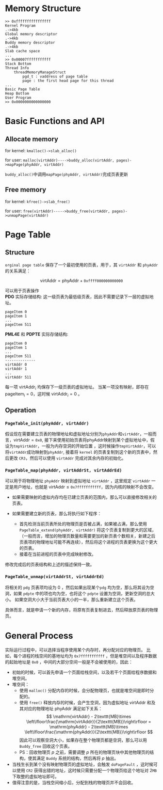 # Memory Structure

```
>> 0xffffffffffffffff 
Kernel Program 
.->4kb 
Global memory descriptor 
.->4kb 
Buddy memory descriptor 
.->4kb 
Slab cache space
...
>> 0x00007fffffffffff 
Stack Bottom 
Thread Info
    threadMemoryManageStruct 
        pgd_t : vaddress of page table 
        page : the first head page for this thread
...
Basic Page Table
Heap Bottom 
User Program 
>> 0x0000000000000000 
```
# Basic Functions and API

## Allocate memory

for kernel: ``kmalloc()->slab_alloc()``

for user: ``malloc(virtAddr)---->buddy_alloc(virtAddr, pages)->mapPage(phyAddr, virtAddr)``

``buddy_alloc()``中调用``mapPage(phyAddr, virtAddr)``完成页表更新

## Free memory

for kernel: ``kfree()->slab_free()``

for user: ``free(virtAddr)----->buddy_free(virtAddr, pages)->unmapPage(virtAddr)``

# Page Table

## Structure

`orginal page table` 保存了一个最初使用的页表，用于，其 `virtAddr` 和 `phyAddr` 的关系满足：

$$
\mathrm{virtAddr} = \mathrm{phyAddr} + \texttt{0xffff000000000000}
$$

可以用于页表操作  
**PDG** 实际存储结构:
这一级页表为最低级页表，因此不需要记录下一层的虚拟地址。
```
pageItem 0
pageItem 1
...
pageItem 511
```

**PML4E** 和 **PDPTE** 实际存储结构:
```
pageItem 0
pageItem 1
...
pageItem 511
--------------
virtAddr 0
virtAddr 1
...
virtAddr 511
```
每一项 $\text{virtAddr}_i$ 均保存下一级页表的虚拟地址。
当某一项没有映射，即存在 $\text{pageItem}_i = 0$，这时候 $\text{virtAddr}_i=0$ 。

## Operation

### `PageTable_init(phyAddr, virtAddr)`
假设现在需要建立页表的物理地址和虚拟地址分别为`phyAddr`和`virtAddr`，一般而言，$\mathrm{virtAddr} = \texttt{0x0}$, 接下来使用初始页表将phyAddr映射到某个虚拟地址中，假设为`tmpVirtAddr`，一般为内存空洞的开始位置 ，这时候操作`tmpVirtAddr`，可以将`virtAddr`成功映射到`phyAddr`, 接着将 `kernel` 的页表复制到这个新的页表中，然后更改 $\texttt{CR3}$，然后可以使用 `virtAddr` 完成对其余内存的初始化。

### ``PageTable_map(phyAddr, virtAddrSt, virtAddrEd)``
可以用于将物理地址 ``phyAddr`` 映射到虚拟地址 ``virtAddr`` ，这里规定 ``virtAddr`` 一定是用户地址，也就是 $\mathrm{virtAddr}\leq \texttt{0x7fffffffffff}$，因为内核的映射不会改变。

- 如果需要映射的虚拟内存均在已建立页表的范围内，那么可以直接修改相关的页表。

- 如果需要建立新的页表，那么将执行如下程序：
	- 首先检测当前页表所处的物理页是否被占满，如果被占满，那么使用 ``PageTable_extend(phyAddr, virtAddr)`` 将这个页表复制到更大的区域，（一般而言，增加的物理页数量和需要更加的新页表个数相关，新建之后页表项的物理地址可能不再连续），然后将这个进程的页表更换为这个更大的页表。
	- 接着在当前进程的页表中完成映射修改。

修改完成后的页表结构和上述的描述保持一致。

### ``PageTable_unmap(virtAddrSt, virtAddrEd)``
将相关的 ``pdg`` 页表项均设为 $0$ ，然后如果出现某个``pdg`` 均为空，那么将其设为空洞，如果 ``pdpte`` 中的项也均为空，也将这个 ``pdpte`` 设置为空洞，更新空洞的总大小。
如果空洞大小大于当前页表大小的一半，那么重新建立这个页表。

具体而言，就是申请一个新的内存，将原有页表复制进去，然后释放原页表的物理页。

# General Process
实际运行过程中，可以选择当程序使用某个内存时，再分配对应的物理页。
比如，每个进程的栈空间的基地址均为 $\texttt{0x7fffffffffff}$ ，但是堆空间以及程序数据的起始地址是 $\texttt{0x0}$ ，中间的大部分空间一般是不会被使用的，因此：
- 初始的时候，可以首先申请一个页面给栈空间，以及若干个页面给程序数据和堆空间。
- 堆空间：
    - 使用 ``malloc()`` 分配内存的时候，会分配物理页，也就是堆空间是即时分配的。
    - 使用 ``free()`` 释放内存的时候，会产生空洞，因为虚拟地址 $\mathrm{virtAddr}$ 和及其对应的物理地址 $\mathrm{phyAddr}$ 满足如下关系：
    $$
    \mathrm{virtAddr} - 2\texttt{MB}\times \left\lfloor\frac{\mathrm{virtAddr}}{2\texttt{MB}}\right\rfloor
     =
    \mathrm{phyAddr} - 2\texttt{MB}\times \left\lfloor\frac{\mathrm{phyAddr}}{2\texttt{MB}}\right\rfloor
    $$
    因此可以观察空洞大小，如果存在整个物理页都是空洞，那么可以用 ``Buddy_free`` 回收这个页表。
    - PS：回收物理页 $p$ 之前，需要调整 $p$ 所在的物理页块中其他物理页的结构，使其满足 ``Buddy`` 系统的结构，然后再将 $p$ 抽出。
- 当栈生长到某个没有映射物理页的虚拟地址，会触发 ``doPageFault`` ，这时候可以使用 $\texttt{CR2}$ 获得出错的地址，这时候只需要分配一个物理页给这个地址对 $2\texttt{MB}$ 下取整的虚拟地址即可。
- 值得注意的是，当栈空间缩小后，分配到栈的物理页并不会回收。